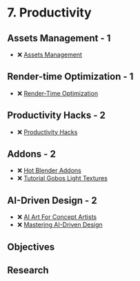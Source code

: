 # 7. Productivity

## Assets Management - 1

- ❌ [Assets Management](https://www.youtube.com/playlist?list=PLeb33PCuqDdfsUYsjg8FfzybDWzBlNz_7)

## Render-time Optimization - 1

- ❌ [Render-Time Optimization](https://www.youtube.com/playlist?list=PLeb33PCuqDddbl1Iw7EAQ_kIpEDVBHjPr)

## Productivity Hacks - 2

- ❌ [Productivity Hacks](https://www.youtube.com/playlist?list=PLeb33PCuqDdfA6PX9SWK6bcF4KqIfh7QT)

## Addons - 2

- ❌ [Hot Blender Addons](https://www.youtube.com/playlist?list=PLeb33PCuqDddISNr15ys_loDeOi_aHKEs)
- ❌ [Tutorial Gobos Light Textures](https://www.youtube.com/watch?v=Qh7tr4ohDGc)

## AI-Driven Design - 2

- ❌ [AI Art For Concept Artists](https://www.youtube.com/playlist?list=PLVbzq9Kgoo1L_r_UU1suTb08F8PWCp5t5)
- ❌ [Mastering AI-Driven Design](https://www.youtube.com/playlist?list=PLeb33PCuqDdfBmcUhFmIs3vvRLXMqF6O_)

## Objectives

<!-- - 2.1. ❌ 6 different color schemas -->

## Research

<!-- - ❌ Tool for color schema analyzes -->
